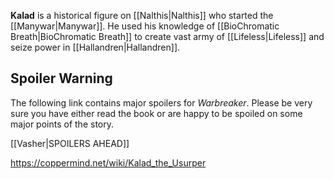 **Kalad** is a historical figure on [[Nalthis\|Nalthis]] who started the [[Manywar\|Manywar]]. He used his knowledge of [[BioChromatic Breath\|BioChromatic Breath]] to create vast army of [[Lifeless\|Lifeless]] and seize power in [[Hallandren\|Hallandren]].

## Spoiler Warning
The following link contains major spoilers for *Warbreaker*. Please be very sure you have either read the book or are happy to be spoiled on some major points of the story.

[[Vasher\|SPOILERS AHEAD]]


https://coppermind.net/wiki/Kalad_the_Usurper